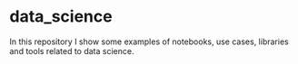 # data_science
In this repository I show some examples of notebooks, use cases, libraries and tools related to data science.
